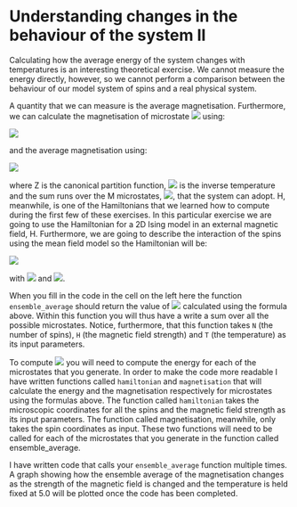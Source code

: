 # Understanding changes in the behaviour of the system II

Calculating how the average energy of the system changes with temperatures is an interesting theoretical exercise.  We cannot measure the energy directly, however, so we cannot perform a comparison between the behaviour of our model system of spins and a real physical system.

A quantity that we can measure is the average magnetisation.  Furthermore,  we can calculate the magnetisation of microstate ![](https://render.githubusercontent.com/render/math?math=x_j) using:

![](https://render.githubusercontent.com/render/math?math=M(\mathbf{x}_j)=\sum_{i=1}^Ns_i)

and the average magnetisation using:

![](https://render.githubusercontent.com/render/math?math=\langle\M\rangle=\frac{1}{Z}\sum_{j=1}^{M}M(\mathbf{x}_j)e^{-\beta\H(\mathbf{x}_j)})

where Z is the canonical partition function, ![](https://render.githubusercontent.com/render/math?math=\beta) is the inverse temperature and the sum runs over the M microstates, ![](https://render.githubusercontent.com/render/math?math=\mathbf{x}_j), that the system can adopt.  H, meanwhile, is one of the Hamiltonians that we learned how to compute during the first few of these exercises.  In this particular exercise we are going to use the Hamiltonian for a 2D Ising model in an external magnetic field, H.  Furthermore, we are going to describe the interaction of the spins using the mean field model so the Hamiltonian will be:

![](https://render.githubusercontent.com/render/math?math=E=-\sum_{i=1}^N\left[H-frac{2D}{N}\sum_{j=1}^Ns_j\right]s_i)

with ![](https://render.githubusercontent.com/render/math?math=D=2) and ![](https://render.githubusercontent.com/render/math?math=N=8).

When you fill in the code in the cell on the left here the function `ensemble_average` should return the value of ![](https://render.githubusercontent.com/render/math?math=\langle\M\rangle) calculated using the formula above.  Within this function you will thus have a write a sum over all the possible microstates.  Notice, furthermore, that this function takes `N` (the number of spins), `H` (the magnetic field strength) and `T` (the temperature) as its input parameters. 

To compute ![](https://render.githubusercontent.com/render/math?math=\langle\M\rangle) you will need to compute the energy for each of the microstates that you generate.  In order to make the code more readable I have written functions called `hamiltonian` and `magnetisation` that will calculate the energy and the magnetisation respectively for microstates using the formulas above.  The function called `hamiltonian` takes the microscopic coordinates for all the spins and the magnetic field strength as its input parameters.  The function called magnetisation, meanwhile, only takes the spin coordinates as input.  These two functions will need to be called for each of the microstates that you generate in the function called ensemble_average.

I have written code that calls your `ensemble_average` function multiple times.  A graph showing how the ensemble average of the magnetisation changes as the strength of the magnetic field is changed and the temperature is held fixed at 5.0 will be plotted once the code has been completed.  

